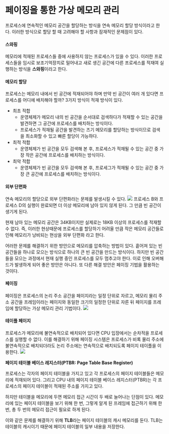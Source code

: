 # 페이징을 통한 가상 메모리 관리

프로세스에 연속적인 메모리 공간을 할당하는 방식을 연속 메모리 할당 방식이라고 한다. 이러한 방식으로 할당 할 때 고려해야 할 사항과 잠재적인 문제점이 있다.

#### 스와핑
메모리에 적재된 프로세스들 중에 사용하지 않는 프로세스가 있을 수 있다. 이러한 프로세스들을 임시로 보조기억장치로 밀어내고 새로 생긴 공간에 다른 프로세스를 적재여 실행하는 방식을 **스와핑**이라고 한다.

#### 메모리 할당
프로세스는 메모리 내에서 빈 공간에 적재되어야 하며 만약 빈 공간이 여러 개 있다면 프로세스를 어디에 배치해야 할까? 3가지 방식이 적재 방식이 있다.

- 최초 적합
  - 운영체제가 메모리 내의 빈 공간을 순서대로 검색하다가 적재할 수 있는 공간을 발견하면 그 공간에 프로세스를 배치하는 방식이다.
  - 프로세스가 적재될 공간을 발견하는 즈기 메모리를 할당하는 방식이므로 검색을 최소화할 수 있고 빠른 할당이 가능하다.
- 최적 적합
  - 운영체제가 빈 공간을 모두 검색해 본 후, 프로세스가 적재될 수 있는 공간 중 가장 작은 공간에 프로세스를 배치하는 방식이다.
- 최악 적합
  - 운영체제가 빈 공간을 모두 검색해 본 후, 프로세그가 적재될 수 있는 공간 중 가장 큰 공간에 프로세스를 배치하는 방식이다.

#### 외부 단편화
연속 메모리의 할당으로 외부 단편화라는 문제를 발생시킬 수 있다. 
![](https://github-production-user-asset-6210df.s3.amazonaws.com/82080962/374926175-ba8d6349-a862-4fb3-bf20-380b700d5e4b.png?X-Amz-Algorithm=AWS4-HMAC-SHA256&X-Amz-Credential=AKIAVCODYLSA53PQK4ZA%2F20241009%2Fus-east-1%2Fs3%2Faws4_request&X-Amz-Date=20241009T105422Z&X-Amz-Expires=300&X-Amz-Signature=22f5118e00a8640077e9e2560a51eb4e28308c3883fd786af88ba7109d40bfd6&X-Amz-SignedHeaders=host)<!-- {"width":393} -->
프로세스 B와 프로세스 D의 실행이 완료되면 더 이상 메모리에 남아 있지 않게 된다. 그 만큼 빈 공간이 생기게 된다. 

현재 남아 있는 메모리 공간은 34KB이지만 실제로는 18KB 이상의 프로세스를 적재할 수 없다. 즉, 이러한 현상때문에 프로세스를 할당하기 어려울 만큼 작은 메모리 공간들로 인해 메모리가 낭비되는 현상을 외부 단편화 라고 한다.

어러한 문제를 해결하기 위한 방안으로 메모리를 압축하는 방법이 있다. 흩어져 있는 빈 공간들을 하나로 모으는 방식으로 하나의 큰 빈 공간을 만드는 방식이다. 하지만 빈 공간들을 모으는 과정에서 현재 실행 중인 프로세스를 모두 멈추고야 한다. 이로 인해 오버해드가 발생하게 되어 좋은 방안은 아니다. 또 다른 해결 방안은 페이징 기법을 활용하는 것이다.

#### 페이징
페이징은 프로세스의 논리 주소 공간을 페이지라는 일정 단위로 자르고, 메모리 물리 주소 공간을 프레임이라는 페이지와 동일한 크기의 일정한 단위로 자른 뒤 페이지를 프레임에 할당하는 가상 메모리 관리 기법이다.
![](https://github-production-user-asset-6210df.s3.amazonaws.com/82080962/374926220-83dabdb6-1a6a-432d-9a43-2f5cf33d4cd5.png?X-Amz-Algorithm=AWS4-HMAC-SHA256&X-Amz-Credential=AKIAVCODYLSA53PQK4ZA%2F20241009%2Fus-east-1%2Fs3%2Faws4_request&X-Amz-Date=20241009T105533Z&X-Amz-Expires=300&X-Amz-Signature=04dd8cd3c59c2f01f5b5f4d0e424718da92b419ee7910d115aa823bf934c55eb&X-Amz-SignedHeaders=host)<!-- {"width":413} -->

#### 테이플 페이지
프로세스가 메모리에 불연속적으로 배치되어 있다면 CPU 입장에서는 순차적을 프로세스를 실행할 수 없다. 이를 해결하기 위해 페이징 시스템은 프로세스가 비록 물리 주소에 불연속적으로 배치되더라도 논리 주소에는 연속적으로 배치되도록 페이지 테이플을 이용한다.
![](https://github-production-user-asset-6210df.s3.amazonaws.com/82080962/374926247-9a8e43b7-8a69-4822-957c-14bae0851414.png?X-Amz-Algorithm=AWS4-HMAC-SHA256&X-Amz-Credential=AKIAVCODYLSA53PQK4ZA%2F20241009%2Fus-east-1%2Fs3%2Faws4_request&X-Amz-Date=20241009T105557Z&X-Amz-Expires=300&X-Amz-Signature=776cb0129e09c9656b8532bd6f61176c601a7611732b2755d430a5eb30fc6b6a&X-Amz-SignedHeaders=host)<!-- {"width":543} -->

****페이지 테이블 베이스 레지스터(PTBR: Page Table Base Register)****

프로세스는 각자의 페이지 테이블을 가지고 있고 각 프로세스의 페이지 테이블들은 메모리에 적재되어 있다. 그리고 CPU 내의 페이지 테이블 베이스 레지스터(PTBR)는 각 프로세스의 페이지 테이블이 적재된 주소를 가지고 있다.

하지만 테이블을 메모리에 두면 메모리 접근 시간이 두 배로 늘어나는 단점이 있다. 메모리에 있는 페이지 테이블을 보기 위해 한 번, 그렇게 알게 된 프레임에 접근하기 위해 한번, 총 두 번의 메모리 접근이 필요로 하게 된다.

이와 같은 문제를 해결하기 위해 **TLB**라는 페이지 테이블의 캐시 메모리를 둔다. TLB는 테이블의 캐시이기 때문에 페이지 테이블의 일부 내용을 저장한다. 